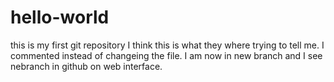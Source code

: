 # hello-world
this is my first git repository
I think this is what they where trying to tell me. I commented instead of changeing the file.
I am now in new branch and I see nebranch in github on web interface. 